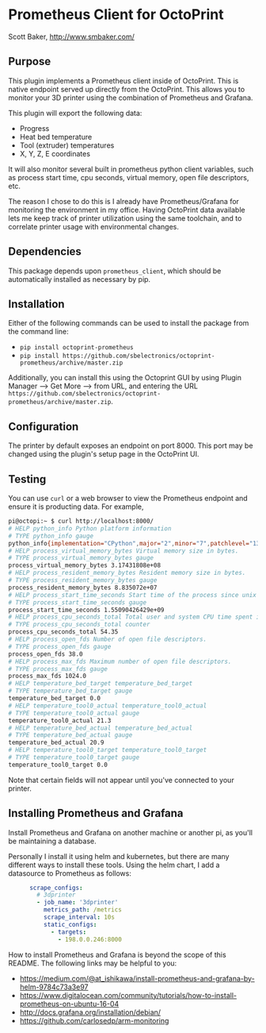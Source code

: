 # Prometheus Client for OctoPrint #
Scott Baker, http://www.smbaker.com/

## Purpose ##

This plugin implements a Prometheus client inside of OctoPrint. This is native endpoint served up directly from the OctoPrint. This allows you to monitor your 3D printer using the combination of Prometheus and Grafana.

This plugin will export the following data:
* Progress
* Heat bed temperature
* Tool (extruder) temperatures
* X, Y, Z, E coordinates

It will also monitor several built in prometheus python client variables, such as process start time, cpu seconds, virtual memory, open file descriptors, etc.

The reason I chose to do this is I already have Prometheus/Grafana for monitoring the environment in my office. Having OctoPrint data available lets me keep track of printer utilization using the same toolchain, and to correlate printer usage with environmental changes.

## Dependencies ##

This package depends upon `prometheus_client`, which should be automatically installed as necessary by pip. 

## Installation ##

Either of the following commands can be used to install the package from the command line:

* `pip install octoprint-prometheus`
* `pip install https://github.com/sbelectronics/octoprint-prometheus/archive/master.zip`

Additionally, you can install this using the Octoprint GUI by using Plugin Manager --> Get More --> from URL, and entering the URL `https://github.com/sbelectronics/octoprint-prometheus/archive/master.zip`.

## Configuration ##

The printer by default exposes an endpoint on port 8000. This port may be changed using the plugin's setup page in the OctoPrint UI.

## Testing ##

You can use `curl` or a web browser to view the Prometheus endpoint and ensure it is producting data. For example, 

```bash
pi@octopi:~ $ curl http://localhost:8000/
# HELP python_info Python platform information
# TYPE python_info gauge
python_info{implementation="CPython",major="2",minor="7",patchlevel="13",version="2.7.13"} 1.0
# HELP process_virtual_memory_bytes Virtual memory size in bytes.
# TYPE process_virtual_memory_bytes gauge
process_virtual_memory_bytes 3.17431808e+08
# HELP process_resident_memory_bytes Resident memory size in bytes.
# TYPE process_resident_memory_bytes gauge
process_resident_memory_bytes 8.835072e+07
# HELP process_start_time_seconds Start time of the process since unix epoch in seconds.
# TYPE process_start_time_seconds gauge
process_start_time_seconds 1.55090426429e+09
# HELP process_cpu_seconds_total Total user and system CPU time spent in seconds.
# TYPE process_cpu_seconds_total counter
process_cpu_seconds_total 54.35
# HELP process_open_fds Number of open file descriptors.
# TYPE process_open_fds gauge
process_open_fds 38.0
# HELP process_max_fds Maximum number of open file descriptors.
# TYPE process_max_fds gauge
process_max_fds 1024.0
# HELP temperature_bed_target temperature_bed_target
# TYPE temperature_bed_target gauge
temperature_bed_target 0.0
# HELP temperature_tool0_actual temperature_tool0_actual
# TYPE temperature_tool0_actual gauge
temperature_tool0_actual 21.3
# HELP temperature_bed_actual temperature_bed_actual
# TYPE temperature_bed_actual gauge
temperature_bed_actual 20.9
# HELP temperature_tool0_target temperature_tool0_target
# TYPE temperature_tool0_target gauge
temperature_tool0_target 0.0
```

Note that certain fields will not appear until you've connected to your printer. 

## Installing Prometheus and Grafana ##

Install Prometheus and Grafana on another machine or another pi, as you'll be maintaining a database.

Personally I install it using helm and kubernetes, but there are many different ways to install these tools. Using the helm chart, I add a datasource to Prometheus as follows:

```yaml
      scrape_configs:
        # 3dprinter
        - job_name: '3dprinter'
          metrics_path: /metrics
          scrape_interval: 10s
          static_configs:
            - targets:
              - 198.0.0.246:8000
```

How to install Prometheus and Grafana is beyond the scope of this README. The following links may be helpful to you:

* https://medium.com/@at_ishikawa/install-prometheus-and-grafana-by-helm-9784c73a3e97
* https://www.digitalocean.com/community/tutorials/how-to-install-prometheus-on-ubuntu-16-04
* http://docs.grafana.org/installation/debian/
* https://github.com/carlosedp/arm-monitoring
